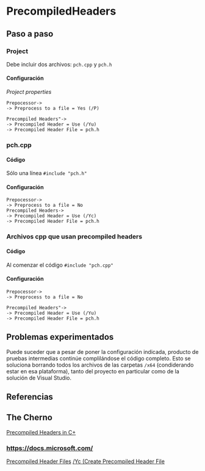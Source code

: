 # PrecompiledHeaders

## Paso a paso
### Project
Debe incluir dos archivos: ```pch.cpp``` y ```pch.h```

#### Configuración
_Project properties_
```
Prepocessor->
-> Preprocess to a file = Yes (/P)

Precompiled Headers"->
-> Precompiled Header = Use (/Yu)
-> Precompiled Header File = pch.h
```
### pch.cpp
#### Código
Sólo una línea
```#include "pch.h"```

#### Configuración
```
Prepocessor->
-> Preprocess to a file = No
Precompiled Headers->
-> Precompiled Header = Use (/Yc)
-> Precompiled Header File = pch.h
```

### Archivos cpp que usan precompiled headers
#### Código
Al comenzar el código
```#include "pch.cpp"```

#### Configuración
```
Prepocessor->
-> Preprocess to a file = No

Precompiled Headers"->
-> Precompiled Header = Use (/Yu)
-> Precompiled Header File = pch.h
```

## Problemas experimentados
Puede suceder que a pesar de poner la configuración indicada, producto de pruebas intermedias continúe complilándose el código completo. Esto se soluciona borrando todos los archivos de las carpetas ```/x64``` (condiderando estar en esa plataforma), tanto del proyecto en particular como de la solución de Visual Studio.


## Referencias

## The Cherno
[Precompiled Headers in C+](https://www.youtube.com/watch?v=eSI4wctZUto&list=PLlrATfBNZ98dudnM48yfGUldqGD0S4FFb&index=72)

### https://docs.microsoft.com/
[Precompiled Header Files](https://docs.microsoft.com/en-us/cpp/build/creating-precompiled-header-files?view=vs-2019)
[/Yc (Create Precompiled Header File](https://docs.microsoft.com/en-us/cpp/build/reference/yc-create-precompiled-header-file?view=vs-2019)






